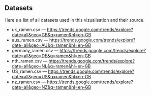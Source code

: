 ## Datasets

Here's a list of all datasets used in this vizualisation and their source.

- uk_ramen.csv — https://trends.google.com/trends/explore?date=all&geo=GB&q=ramen&hl=en-GB
- aus_ramen.csv — https://trends.google.com/trends/explore?date=all&geo=AU&q=ramen&hl=en-GB
- germany_ramen.csv — https://trends.google.com/trends/explore?date=all&geo=DE&q=ramen&hl=en-GB
- nth_ramen.csv — https://trends.google.com/trends/explore?date=all&geo=NL&q=ramen&hl=en-GB
- US_ramen.csv — https://trends.google.com/trends/explore?date=all&geo=US&q=ramen&hl=en-GB
- nz_ramen.csv — https://trends.google.com/trends/explore?date=all&geo=NZ&q=ramen&hl=en-GB
